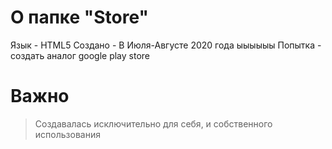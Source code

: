 # О папке "Store"
Язык - HTML5
Создано - В Июля-Августе 2020 года ыыыыыы
Попытка - создать аналог google play store
# Важно
>Создавалась исключительно для себя, и собственного использования
